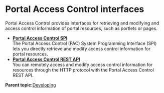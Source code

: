 # Portal Access Control interfaces 

Portal Access Control provides interfaces for retrieving and modifying and access control information of portal resources, such as portlets or pages.

-   **[Portal Access Control SPI ](../dev/wpspacspi.md)**  
The Portal Access Control \(PAC\) System Programming Interface \(SPI\) lets you directly retrieve and modify access control information for portal resources.
-   **[Portal Access Control REST API ](../dev/pacrestapi.md)**  
You can remotely access and modify access control information for resources through the HTTP protocol with the Portal Access Control REST API.

**Parent topic:**[Developing ](../dev/developing_parent.md)

